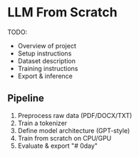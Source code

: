 # LLM From Scratch

TODO:
- Overview of project
- Setup instructions
- Dataset description
- Training instructions
- Export & inference

## Pipeline
1. Preprocess raw data (PDF/DOCX/TXT)
2. Train a tokenizer
3. Define model architecture (GPT-style)
4. Train from scratch on CPU/GPU
5. Evaluate & export
"# 0day" 
